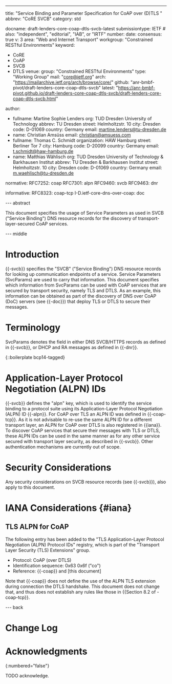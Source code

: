 ---
title: "Service Binding and Parameter Specification for CoAP over (D)TLS "
abbrev: "CoRE SVCB"
category: std

docname: draft-lenders-core-coap-dtls-svcb-latest
submissiontype: IETF  # also: "independent", "editorial", "IAB", or "IRTF"
number:
date:
consensus: true
v: 3
area: "Web and Internet Transport"
workgroup: "Constrained RESTful Environments"
keyword:
 - CoRE
 - CoAP
 - SVCB
 - DTLS
venue:
  group: "Constrained RESTful Environments"
  type: "Working Group"
  mail: "core@ietf.org"
  arch: "https://mailarchive.ietf.org/arch/browse/core/"
  github: "anr-bmbf-pivot/draft-lenders-core-coap-dtls-svcb"
  latest: "https://anr-bmbf-pivot.github.io/draft-lenders-core-coap-dtls-svcb/draft-lenders-core-coap-dtls-svcb.html"

author:
 -  fullname: Martine Sophie Lenders
    org: TUD Dresden University of Technology
    abbrev: TU Dresden
    street: Helmholtzstr. 10
    city: Dresden
    code: D-01069
    country: Germany
    email: martine.lenders@tu-dresden.de
 -  name: Christian Amsüss
    email: christian@amsuess.com
 -  fullname: Thomas C. Schmidt
    organization: HAW Hamburg
    street: Berliner Tor 7
    city: Hamburg
    code: D-20099
    country: Germany
    email: t.schmidt@haw-hamburg.de
 -  name: Matthias Wählisch
    org: TUD Dresden University of Technology & Barkhausen Institut
    abbrev: TU Dresden & Barkhausen Institut
    street: Helmholtzstr. 10
    city: Dresden
    code: D-01069
    country: Germany
    email: m.waehlisch@tu-dresden.de

normative:
  RFC7252: coap
  RFC7301: alpn
  RFC9460: svcb
  RFC9463: dnr

informative:
  RFC8323: coap-tcp
  I-D.ietf-core-dns-over-coap: doc

--- abstract

This document specifies the usage of Service Parameters as used in SVCB ("Service Binding") DNS resource
records for the discovery of transport-layer-secured CoAP services.

--- middle

# Introduction

{{-svcb}} specifies the "SVCB" ("Service Binding") DNS resource records for looking up
communication endpoints of a service. Service Parameters (SvcParams) are used to
carry that information.
This document specifies which information from SvcParams can be used with CoAP services that are
secured by transport security, namely TLS and DTLS.
As an example, this information can be obtained as part of the discovery of DNS over CoAP (DoC) servers (see
{{-doc}}) that deploy TLS or DTLS to secure their messages.

# Terminology

SvcParams denotes the field in either DNS SVCB/HTTPS records as defined in {{-svcb}}, or DHCP and RA
messages as defined in {{-dnr}}.

{::boilerplate bcp14-tagged}

# Application-Layer Protocol Negotiation (ALPN) IDs

{{-svcb}} defines the "alpn" key, which is used to identify the service binding to a protocol suite
using its Application-Layer Protocol Negotiation (ALPN) ID {{-alpn}}.
For CoAP over TLS an ALPN ID was defined in {{-coap-tcp}}.
As it is not advisable to re-use the same ALPN ID for a different transport layer, an ALPN for
CoAP over DTLS is also registered in {{iana}}.
To discover CoAP services that secure their messages with TLS or DTLS, these ALPN IDs can be used in
the same manner as for any other service secured with transport layer security, as
described in {{-svcb}}.
Other authentication mechanisms are currently out of scope.

# Security Considerations

Any security considerations on SVCB resource records (see {{-svcb}}), also apply to this document.

# IANA Considerations {#iana}

## TLS ALPN for CoAP

The following entry has been added to the
"TLS Application-Layer Protocol Negotiation (ALPN) Protocol IDs" registry,
which is part of the "Transport Layer Security (TLS) Extensions" group.

* Protocol: CoAP (over DTLS)
* Identification sequence: 0x63 0x6f ("co")
* Reference: {{-coap}} and \[this document\]

Note that {{-coap}} does not define the use of the ALPN TLS extension during connection the DTLS handshake.
This document does not change that, and thus does not establish any rules like those in {{Section 8.2 of -coap-tcp}}.


--- back

# Change Log


# Acknowledgments
{:numbered="false"}

TODO acknowledge.
